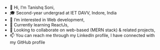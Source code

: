 - 👋 Hi, I’m Tanishq Soni,
- 🎓 Second-year undergrad at IET DAVV, Indore, India
- 👀 I’m interested in Web development,
- 🌱 Currently learning ReactJs,
- 💞️ Looking to collaborate on web-based (MERN stack) & related projects,
- 📫 You can reach me through my LinkedIn profile, I have connected with my GitHub profile

<!---
Tanishq-07/Tanishq-07 is a ✨ special ✨ repository because its `README.md` (this file) appears on your GitHub profile.
You can click the Preview link to take a look at your changes.
--->
